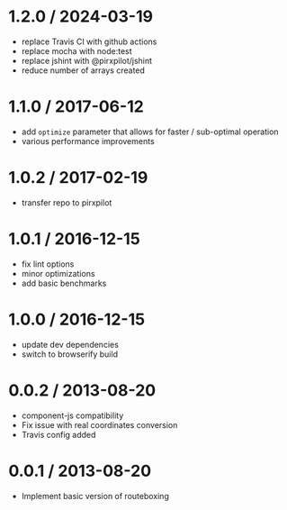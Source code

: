 
1.2.0 / 2024-03-19
==================

 * replace Travis CI with github actions
 * replace mocha with node:test
 * replace jshint with @pirxpilot/jshint
 * reduce number of arrays created

1.1.0 / 2017-06-12
==================

 * add `optimize` parameter that allows for faster / sub-optimal operation
 * various performance improvements

1.0.2 / 2017-02-19
==================

 * transfer repo to pirxpilot

1.0.1 / 2016-12-15
==================

 * fix lint options
 * minor optimizations
 * add basic benchmarks

1.0.0 / 2016-12-15
==================

 * update dev dependencies
 * switch to browserify build

0.0.2 / 2013-08-20 
==================

 * component-js compatibility
 * Fix issue with real coordinates conversion
 * Travis config added

0.0.1 / 2013-08-20 
==================

 * Implement basic version of routeboxing
